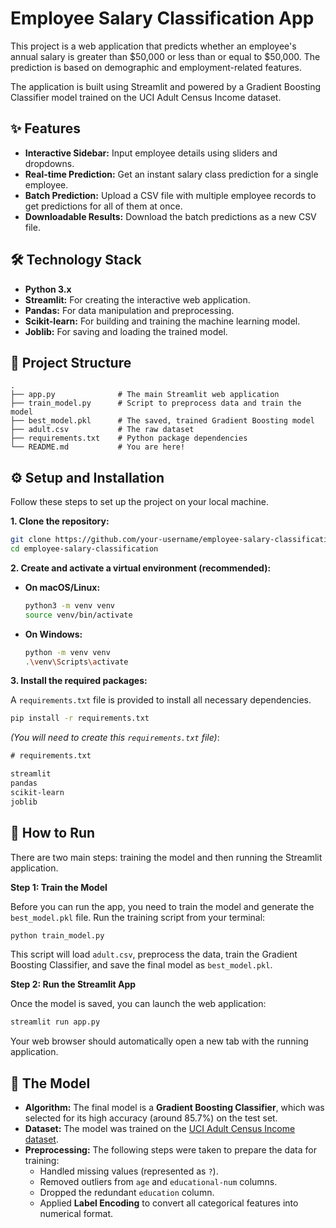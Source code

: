 

# Employee Salary Classification App



This project is a web application that predicts whether an employee's annual salary is greater than $50,000 or less than or equal to $50,000. The prediction is based on demographic and employment-related features.

The application is built using Streamlit and powered by a Gradient Boosting Classifier model trained on the UCI Adult Census Income dataset.

## ✨ Features

-   **Interactive Sidebar:** Input employee details using sliders and dropdowns.
-   **Real-time Prediction:** Get an instant salary class prediction for a single employee.
-   **Batch Prediction:** Upload a CSV file with multiple employee records to get predictions for all of them at once.
-   **Downloadable Results:** Download the batch predictions as a new CSV file.

## 🛠️ Technology Stack

-   **Python 3.x**
-   **Streamlit:** For creating the interactive web application.
-   **Pandas:** For data manipulation and preprocessing.
-   **Scikit-learn:** For building and training the machine learning model.
-   **Joblib:** For saving and loading the trained model.

## 📂 Project Structure

```
.
├── app.py              # The main Streamlit web application
├── train_model.py      # Script to preprocess data and train the model
├── best_model.pkl      # The saved, trained Gradient Boosting model
├── adult.csv           # The raw dataset
├── requirements.txt    # Python package dependencies
└── README.md           # You are here!
```

## ⚙️ Setup and Installation

Follow these steps to set up the project on your local machine.

**1. Clone the repository:**

```bash
git clone https://github.com/your-username/employee-salary-classification.git
cd employee-salary-classification
```

**2. Create and activate a virtual environment (recommended):**

-   **On macOS/Linux:**
    ```bash
    python3 -m venv venv
    source venv/bin/activate
    ```
-   **On Windows:**
    ```bash
    python -m venv venv
    .\venv\Scripts\activate
    ```

**3. Install the required packages:**

A `requirements.txt` file is provided to install all necessary dependencies.

```bash
pip install -r requirements.txt
```

*(You will need to create this `requirements.txt` file)*:

```txt
# requirements.txt

streamlit
pandas
scikit-learn
joblib
```

## 🚀 How to Run

There are two main steps: training the model and then running the Streamlit application.

**Step 1: Train the Model**

Before you can run the app, you need to train the model and generate the `best_model.pkl` file. Run the training script from your terminal:

```bash
python train_model.py
```

This script will load `adult.csv`, preprocess the data, train the Gradient Boosting Classifier, and save the final model as `best_model.pkl`.

**Step 2: Run the Streamlit App**

Once the model is saved, you can launch the web application:

```bash
streamlit run app.py
```

Your web browser should automatically open a new tab with the running application.

## 🤖 The Model

-   **Algorithm:** The final model is a **Gradient Boosting Classifier**, which was selected for its high accuracy (around 85.7%) on the test set.
-   **Dataset:** The model was trained on the [UCI Adult Census Income dataset](https://archive.ics.uci.edu/ml/datasets/adult).
-   **Preprocessing:** The following steps were taken to prepare the data for training:
    -   Handled missing values (represented as `?`).
    -   Removed outliers from `age` and `educational-num` columns.
    -   Dropped the redundant `education` column.
    -   Applied **Label Encoding** to convert all categorical features into numerical format.

